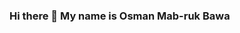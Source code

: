 ### Hi there 👋 My name is Osman Mab-ruk Bawa

<!--SOFTWARE ENGINEERING STUDENT
**Mabruk7/Mabruk7** I am a software engineering student at Alx Africa, and I am currently learning several programming languages, such as C, Python, JavaScript, HTML, and CSS. As a student, I am focused on developing my skills in software development and building a strong foundation in these programming languages. My studies involve learning to write code, design and implement algorithms, and create applications and software systems. Ultimately, my goal is to become a skilled and proficient software engineer.

Here are some ideas to get you started:

- 🔭 I’m currently working on becoming a backend developer
- 🌱 I’m currently learning different programming languages
- 👯 I’m looking to collaborate on interesting projects
- 🤔 I’m looking for help with ...
- 💬 Ask me about ...
- 📫 How to reach me: I can reached through my social media handles
- 😄 Pronouns: ...
- ⚡ Fun fact: ...
-->
